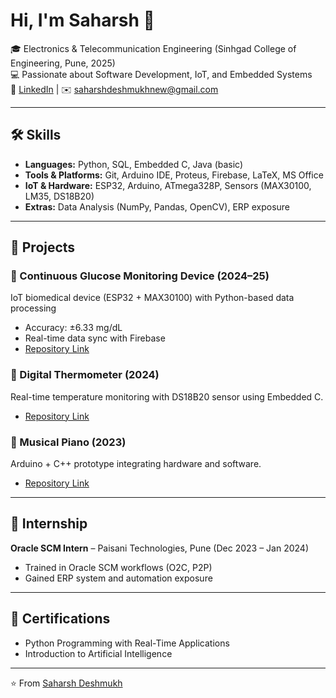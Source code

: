# Hi, I'm Saharsh 👋  

🎓 Electronics & Telecommunication Engineering (Sinhgad College of Engineering, Pune, 2025)  
💻 Passionate about Software Development, IoT, and Embedded Systems  
🔗 [LinkedIn](www.linkedin.com/in/saharsh-deshmukh-57ab09272) | ✉️ saharshdeshmukhnew@gmail.com  

---

## 🛠️ Skills  
- **Languages:** Python, SQL, Embedded C, Java (basic)  
- **Tools & Platforms:** Git, Arduino IDE, Proteus, Firebase, LaTeX, MS Office 
- **IoT & Hardware:** ESP32, Arduino, ATmega328P, Sensors (MAX30100, LM35, DS18B20)  
- **Extras:** Data Analysis (NumPy, Pandas, OpenCV), ERP exposure  

---

## 🚀 Projects  
### 🔹 Continuous Glucose Monitoring Device (2024–25)  
IoT biomedical device (ESP32 + MAX30100) with Python-based data processing  
- Accuracy: ±6.33 mg/dL  
- Real-time data sync with Firebase  
- [Repository Link]()

### 🔹 Digital Thermometer (2024)  
Real-time temperature monitoring with DS18B20 sensor using Embedded C.  
- [Repository Link]()

### 🔹 Musical Piano (2023)  
Arduino + C++ prototype integrating hardware and software.  
- [Repository Link]()

---

## 💼 Internship  
**Oracle SCM Intern** – Paisani Technologies, Pune (Dec 2023 – Jan 2024)  
- Trained in Oracle SCM workflows (O2C, P2P)  
- Gained ERP system and automation exposure  

---

## 📜 Certifications  
- Python Programming with Real-Time Applications  
- Introduction to Artificial Intelligence  

---
⭐️ From [Saharsh Deshmukh]()  

